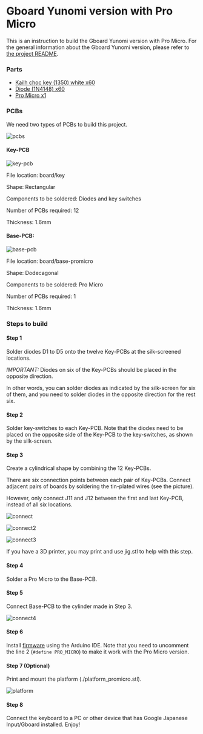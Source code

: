 # Gboard Yunomi version with Pro Micro

This is an instruction to build the Gboard Yunomi version with Pro Micro.
For the general information about the Gboard Yunomi version, please refer to [the project README](./README.md).


### Parts

-   [Kailh choc key (1350) white x60](https://www.aliexpress.com/item/1005005066585322.html)
-   [Diode (1N4148) x60](https://www.aliexpress.com/item/1005004103990376.html)
-   [Pro Micro x1](https://www.aliexpress.com/item/1005005115420453.html)

### PCBs

We need two types of PCBs to build this project.

![pcbs](./images/pcbs_promicro.jpg)

#### Key-PCB

![key-pcb](./images/key-pcb.png)

File location: board/key

Shape: Rectangular

Components to be soldered: Diodes and key switches

Number of PCBs required: 12

Thickness: 1.6mm

#### Base-PCB:

![base-pcb](./images/base-pcb_promicro.png)

File location: board/base-promicro

Shape: Dodecagonal

Components to be soldered: Pro Micro

Number of PCBs required: 1

Thickness: 1.6mm

### Steps to build

#### Step 1

Solder diodes D1 to D5 onto the twelve Key-PCBs at the silk-screened locations.

*IMPORTANT:* Diodes on six of the Key-PCBs should be placed in the opposite
direction.

In other words, you can solder diodes as indicated by the silk-screen for six of them, and you need to solder diodes in the opposite direction for the rest six.

#### Step 2

Solder key-switches to each Key-PCB. Note that the diodes need to be placed on
the opposite side of the Key-PCB to the key-switches, as shown by the
silk-screen.

#### Step 3

Create a cylindrical shape by combining the 12 Key-PCBs.

There are six connection points between each pair of Key-PCBs. Connect adjacent
pairs of boards by soldering the tin-plated wires (see the picture).

However, only connect J11 and J12 between the first and last Key-PCB, instead of
all six locations.

![connect](./images/connect.png)

![connect2](./images/connect2.jpg)

![connect3](./images/connect3.jpg)

If you have a 3D printer, you may print and use jig.stl to help with this step.

#### Step 4

Solder a Pro Micro to the Base-PCB.

#### Step 5

Connect Base-PCB to the cylinder made in Step 3.

![connect4](./images/connect4_promicro.jpg)

#### Step 6

Install [firmware](./firmware/firmware.ino) using the Arduino IDE. Note that you need to uncomment the line 2 (`#define PRO_MICRO`) to make it work with the Pro Micro version.

#### Step 7 (Optional)

Print and mount the platform (./platform_promicro.stl).

![platform](./images/platform_promicro.jpg)

#### Step 8

Connect the keyboard to a PC or other device that has Google Japanese
Input/Gboard installed. Enjoy!
